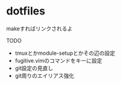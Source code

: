 dotfiles
========
makeすればリンクされるよ

TODO
* tmuxとかmodule-setupとかその辺の設定
* fugitive.vimのコマンドをキーに設定
* git設定の見直し
* git周りのエイリアス強化
